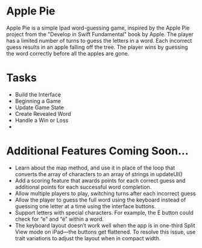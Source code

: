 # Apple Pie

Apple Pie is a simple Ipad word-guessing game, inspired by the Apple Pie project from the "Develop in Swift Fundamental" book by Apple. The player has a limited number of turns to guess the letters in a word. Each incorrect guess results in an apple falling off the tree. The player wins by guessing the word correctly before all the apples are gone.

# Tasks

* Build the Interface
* Beginning a Game
* Update Game State
* Create Revealed Word
* Handle a Win or Loss
* 
# Additional Features Coming Soon...

* Learn about the map method, and use it in place of the loop that converts the array of characters to an array of strings in updateUI()
* Add a scoring feature that awards points for each correct guess and additional points for each successful word completion.
* Allow multiple players to play, switching turns after each incorrect guess
* Allow the player to guess the full word using the keyboard instead of guessing one letter at a time using the interface buttons.
* Support letters with special characters. For example, the E button could check for “e” and “é” within a word.
* The keyboard layout doesn’t work well when the app is in one-third Split View mode on iPad—the buttons get flattened. To resolve this issue, use trait variations to adjust the layout when in compact width.
